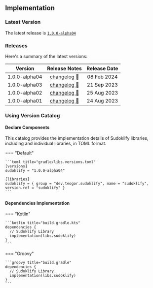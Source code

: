 [//]: # (This file was automatically generated - do not edit)

## Implementation

### Latest Version

The latest release is [`1.0.0-alpha04`](../releases.md)

### Releases

Here's a summary of the latest versions:

|    Version    |               Release Notes                | Release Date |
|:-------------:|:------------------------------------------:|:------------:|
| 1.0.0-alpha04 | [changelog 🔗](changelog/1.0.0-alpha04.md) | 08 Feb 2024  |
| 1.0.0-alpha03 | [changelog 🔗](changelog/1.0.0-alpha03.md) | 21 Sep 2023  |
| 1.0.0-alpha02 | [changelog 🔗](changelog/1.0.0-alpha02.md) | 25 Aug 2023  |
| 1.0.0-alpha01 | [changelog 🔗](changelog/1.0.0-alpha01.md) | 24 Aug 2023  |

### Using Version Catalog

#### Declare Components

This catalog provides the implementation details of Sudoklify libraries, including and individual
libraries, in TOML format.

=== "Default"

    ```toml title="gradle/libs.versions.toml"
    [versions]
    sudoklify = "1.0.0-alpha04"

    [libraries]
    sudoklify = { group = "dev.teogor.sudoklify", name = "sudoklify", version.ref = "sudoklify" }
    ```

#### Dependencies Implementation

=== "Kotlin"

    ```kotlin title="build.gradle.kts"
    dependencies {
      // Sudoklify Library
      implementation(libs.sudoklify)
    }
    ```

=== "Groovy"

    ```groovy title="build.gradle"
    dependencies {
      // Sudoklify Library
      implementation(libs.sudoklify)
    }
    ```
